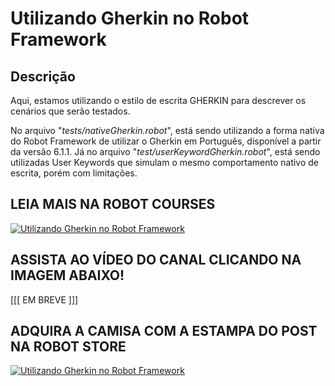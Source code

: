 # Utilizando Gherkin no Robot Framework
## Descrição

Aqui, estamos utilizando o estilo de escrita GHERKIN para descrever os cenários que serão testados.

No arquivo "_tests/nativeGherkin.robot_", está sendo utilizando a forma nativa do Robot Framework de utilizar o Gherkin em Português, disponível a partir da versão 6.1.1. Já no arquivo "_test/userKeywordGherkin.robot_", está sendo utilizadas User Keywords que simulam o mesmo comportamento nativo de escrita, porém com limitações.

## LEIA MAIS NA ROBOT COURSES

[![Utilizando Gherkin no Robot Framework](https://robotcourses.com.br/wp-content/uploads/2024/05/gherkin-2.png)](https://www.youtube.com/watch?v=gpkW76DBazs)


## ASSISTA AO VÍDEO DO CANAL CLICANDO NA IMAGEM ABAIXO!

[[[ EM BREVE ]]]


## ADQUIRA A CAMISA COM A ESTAMPA DO POST NA ROBOT STORE

[![Utilizando Gherkin no Robot Framework](https://robotcourses.com.br/wp-content/uploads/2024/05/IMAGENS-DE-DESTQUE-ROBOT-STORE-BLOG-ROBOT-COURSES-1-1024x578.png)](https://reserva.ink/robotstore/product/o-gherkin)